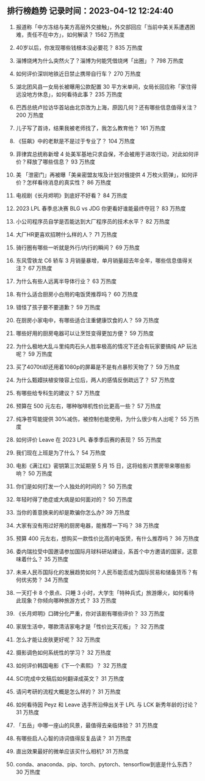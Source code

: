 
## 排行榜趋势 记录时间：2023-04-12 12:24:40
  
  1. 报道称「中方冻结与美方高层外交接触」，外交部回应「当前中美关系遭遇困难，责任不在中方」，如何解读？ 1562 万热度
    
  2. 40岁以后，你发现哪些钱根本没必要花？ 835 万热度
    
  3. 淄博烧烤为什么突然火了？淄博为何能凭借烧烤「出圈」？ 798 万热度
    
  4. 如何评价深圳地铁近日禁止携带自行车？ 270 万热度
    
  5. 湖北团风县一女局长被曝用公款配置 30 平方米单间，女局长回应称「家住得远没地方休息」，如何看待此事？ 235 万热度
    
  6. 巴西总统卢拉访华首站由北京改为上海，原因几何？还有哪些信息值得关注？ 200 万热度
    
  7. 儿子写了首诗，结果我被老师找了，我怎么教育他？ 161 万热度
    
  8. 《狂飙》中的老默是不是过于专业了？ 104 万热度
    
  9. 菲律宾总统称新增 4 处美军基地只求自保，不会被用于进攻行动，对此如何评价？释放了哪些信息？ 93 万热度
    
  10. 美 「泄密门」再被曝「美亲密盟友埃及计划对俄提供 4 万枚火箭弹」，如何评价？怎样看待消息的真实性？ 86 万热度
    
  11. 电视剧《长月烬明》到底好不好看？ 84 万热度
    
  12. 2023 LPL 春季总决赛 BLG vs JDG 你更看好谁能最终夺冠？ 83 万热度
    
  13. 小公司程序员自学是否能达到大厂程序员的技术水平？ 82 万热度
    
  14. 大厂HR更喜欢招聘什么样的人？ 71 万热度
    
  15. 骑行圈有哪些一听就是外行/内行的瞬间？ 69 万热度
    
  16. 东风雪铁龙 C6 轿车 3 月销量暴增，单月销量超去年全年，哪些信息值得关注？ 67 万热度
    
  17. 为什么有些人远离半导体行业？ 63 万热度
    
  18. 有什么适合厨房小白用的电饭煲推荐吗？ 60 万热度
    
  19. 错怪了孩子要不要道歉？ 59 万热度
    
  20. 在厨房小家电中，有哪些适合注重健康饮食的人？ 59 万热度
    
  21. 哪些好用的厨房电器可以让烹饪变得更加方便？ 59 万热度
    
  22. 为什么极地大乱斗里纯肉石头人胜率极高的情况下还会有玩家要搞纯 AP 玩法呢？ 59 万热度
    
  23. 买了4070ti却还用着1080p的屏幕是不是有点暴殄天物了？ 59 万热度
    
  24. 为什么甄嬛扶植安陵容上位后，两人的感情反倒疏远了？ 57 万热度
    
  25. 有哪些给专科生的建议？ 57 万热度
    
  26. 预算在 500 元左右，哪种咖啡机性价比更高一些？ 57 万热度
    
  27. 纯净苍穹能提供 30%减伤，被控制也能使用，为什么很少有人出呢？ 55 万热度
    
  28. 如何评价 Leave 在 2023 LPL 春季季后赛的表现？ 55 万热度
    
  29. 我们现在上班是为了什么？ 54 万热度
    
  30. 电影《满江红》密钥第三次延期至 5 月 15 日，这将给影片票房带来哪些影响？ 50 万热度
    
  31. 你们是如何打发一个人独处的时间的？ 50 万热度
    
  32. 年轻时得了绝症或大病是如何面对的？ 50 万热度
    
  33. 当你的善意换来的却是欺骗你怎么办? 39 万热度
    
  34. 大家有没有用过好用的厨房电器，能推荐一下吗？ 38 万热度
    
  35. 预算 400 元左右，想购买一款性价比高的电饭煲，有什么推荐吗？ 36 万热度
    
  36. 委内瑞拉受中国邀请参加国际月球科研站建设，系首个中方邀请的国家，这意味着什么？ 35 万热度
    
  37. 未来人民币国际化的发展趋势如何？人民币能否成为国际贸易和储备货币？有何优劣势？ 34 万热度
    
  38. 一天打卡 8 个景点、只睡 3 小时，大学生「特种兵式」旅游爆火，如何看待此现象？你倾向哪种旅游方式？ 33 万热度
    
  39. 《长月烬明》口碑分化严重，你对该剧有哪些评价？ 33 万热度
    
  40. 家居生活中，哪款清洁家电才是「性价比天花板」？ 32 万热度
    
  41. 怎么才能让皮肤更好呢？ 32 万热度
    
  42. 摄影调色如何系统性的学习？ 32 万热度
    
  43. 如何评价韩国电影《下一个素熙》？ 32 万热度
    
  44. SCI完成中文稿后如何翻译成英文？ 31 万热度
    
  45. 请问考研的流程大概是怎么样的？ 31 万热度
    
  46. 如何看待因 Peyz 和 Leave 选手所沿伸出关于 LPL 与 LCK 新秀年龄的讨论？ 31 万热度
    
  47. 「五岳」中哪一座山的风景，最值得去亲临体验？ 31 万热度
    
  48. 有哪些启人心智的诗词值得反复品读？ 31 万热度
    
  49. 直出效果最好的微单应该买什么相机? 31 万热度
    
  50. conda、anaconda、pip、torch、pytorch、tensorflow到底是什么东西？ 30 万热度
    